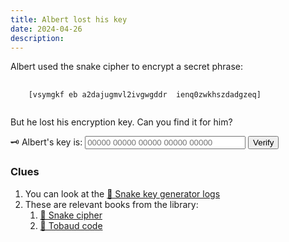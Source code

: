 ```yaml
---
title: Albert lost his key
date: 2024-04-26
description: 
---
```


Albert used the snake cipher to encrypt a secret phrase: 

<pre class="flex">
  <code class="overflow-x-auto ma0 pa0">
    [vsymgkf eb a2dajugmvl2ivgwgddr  ienq0zwkhszdadgzeq]
  </code>
</pre>

But he lost his encryption key. Can you find it for him?

<div class="mv2 pv1">
  <label>🗝️ Albert's key is:</label>
  <input id="in" class="mv1 ns-mv0" type="text" placeholder="00000 00000 00000 00000 00000" size="29" pattern="[01]*"/>
  <button id="ok" class=".nput-reset ph3 mv1 ns-mv0 b--solid pointer b--blue bg-blue white br1">Verify</button>
</div>

<p id="out" class=""></p>

### Clues

1. You can look at the [📜 Snake key generator logs](/xor/scrolls/snake-key-generator)
2. These are relevant books from the library:
    1. [📕 Snake cipher](/xor/library/snake-cipher)
    2. [📕 Tobaud code](/xor/library/tobaud-code)

